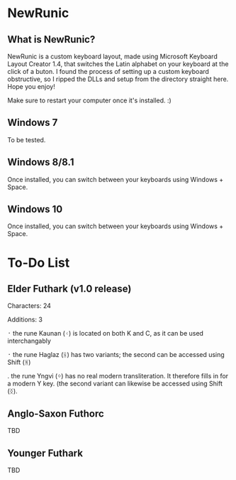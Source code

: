 # NewRunic

## What is NewRunic?

NewRunic is a custom keyboard layout, made using Microsoft Keyboard Layout Creator 1.4, that switches the Latin alphabet on your keyboard at the click of a buton. I found the process of setting up a custom keyboard obstructive, so I ripped the DLLs and setup from the directory straight here. Hope you enjoy!

Make sure to restart your computer once it's installed. :)

## Windows 7

To be tested.

## Windows 8/8.1

Once installed, you can switch between your keyboards using Windows + Space.

## Windows 10

Once installed, you can switch between your keyboards using Windows + Space.

# To-Do List

## Elder Futhark (v1.0 release)

Characters: 24

Additions: 3

  ᛫ the rune Kaunan (ᚲ) is located on both K and C, as it can be used interchangably
  
  ᛫ the rune Haglaz (ᚺ) has two variants; the second can be accessed using Shift (ᚻ)
  
  . the rune Yngvi (ᛜ) has no real modern transliteration. It therefore fills in for a modern Y key. (the second variant can likewise be     accessed using Shift (ᛝ).
  
## Anglo-Saxon Futhorc

TBD

## Younger Futhark

TBD

